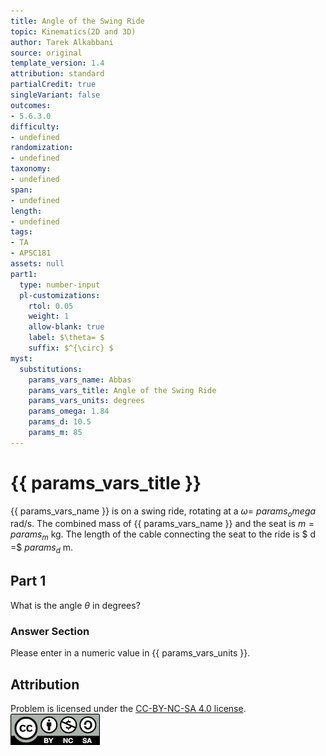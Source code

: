 ```yaml
---
title: Angle of the Swing Ride
topic: Kinematics(2D and 3D)
author: Tarek Alkabbani
source: original
template_version: 1.4
attribution: standard
partialCredit: true
singleVariant: false
outcomes:
- 5.6.3.0
difficulty:
- undefined
randomization:
- undefined
taxonomy:
- undefined
span:
- undefined
length:
- undefined
tags:
- TA
- APSC181
assets: null
part1:
  type: number-input
  pl-customizations:
    rtol: 0.05
    weight: 1
    allow-blank: true
    label: $\theta= $
    suffix: $^{\circ} $
myst:
  substitutions:
    params_vars_name: Abbas
    params_vars_title: Angle of the Swing Ride
    params_vars_units: degrees
    params_omega: 1.84
    params_d: 10.5
    params_m: 85
---
```

# {{ params_vars_title }}
{{ params_vars_name }} is on a swing ride, rotating at a $\omega =$ ${{ params_omega}}$ rad/s. The combined mass of {{ params_vars_name }} and the seat is $m = {{ params_m }}$ kg. The length of the cable connecting the seat to the ride is $ d =$ ${{ params_d}}$ m.

## Part 1

What is the angle $\theta$ in degrees?

### Answer Section

Please enter in a numeric value in {{ params_vars_units }}.

## Attribution

Problem is licensed under the [CC-BY-NC-SA 4.0 license](https://creativecommons.org/licenses/by-nc-sa/4.0/).<br> ![The Creative Commons 4.0 license requiring attribution-BY, non-commercial-NC, and share-alike-SA license.](https://raw.githubusercontent.com/firasm/bits/master/by-nc-sa.png)
